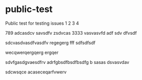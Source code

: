 # public-test
Public test for testing issues
1
2
3
4

789
adcasdcv
savsdfv
zsdvcas
3333
vasvasvfd
adf
sdv
dfvsdf

sdcvasdvasdfvasdfv
regegerg
fff
sdfsdfsdf

wecqwerqergqerg
ergqer

sdvfgasdgvaesdfrv
adrfgbsdfbsdfbsdfg
b
sasas
dsvasvdav

sdcwsqce
acaseceqarfvwerv
